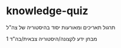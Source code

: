 # knowledge-quiz
תרגול תאריכים ומאורעות יסוד בהיסטוריה של צה"ל

מבחן ידע לקצונה/היסטוריה צבאית/בה"ד 1
